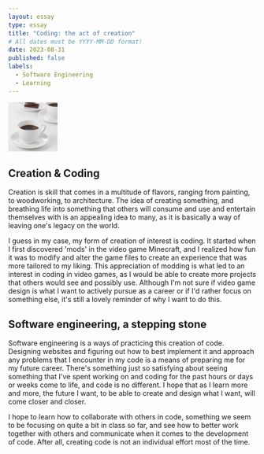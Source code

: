 ```yaml
---
layout: essay
type: essay
title: "Coding: the act of creation"
# All dates must be YYYY-MM-DD format!
date: 2023-08-31
published: false
labels:
  - Software Engineering
  - Learning
---
```


<img width="100px" class="rounded float-start pe-4" src="../img/coffee.png">

## Creation & Coding

Creation is skill that comes in a multitude of flavors, ranging from painting, to woodworking, to architecture. The idea of creating something, and breathing life into something that others will consume and use and entertain themselves with is an appealing idea to many, as it is basically a way of leaving one's legacy on the world. 

I guess in my case, my form of creation of interest is coding. It started when I first discovered 'mods' in the video game Minecraft, and I realized how fun it was to modify and alter the game files to create an experience that was more tailored to my liking. This appreciation of modding is what led to an interest in coding in video games, as I would be able to create more projects that others would see and possibly use. Although I'm not sure if video game design is what I want to actively pursue as a career or if I'd rather focus on something else, it's still a lovely reminder of why I want to do this. 

## Software engineering, a stepping stone

Software engineering is a ways of practicing this creation of code. Designing websites and figuring out how to best implement it and approach any problems that I encounter in my code is a means of preparing me for my future career. There's something just so satisfying about seeing something that I've spent working on and coding for the past hours or days or weeks come to life, and code is no different. I hope that as I learn more and more, the future I want, to be able to create and design what I want, will come closer and closer.

I hope to learn how to collaborate with others in code, something we seem to be focusing on quite a bit in class so far, and see how to better work together with others and communicate when it comes to the development of code. After all, creating code is not an individual effort most of the time.
